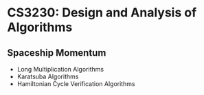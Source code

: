 # CS3230: Design and Analysis of Algorithms

## Spaceship Momentum

* Long Multiplication Algorithms
* Karatsuba Algorithms
* Hamiltonian Cycle Verification Algorithms
